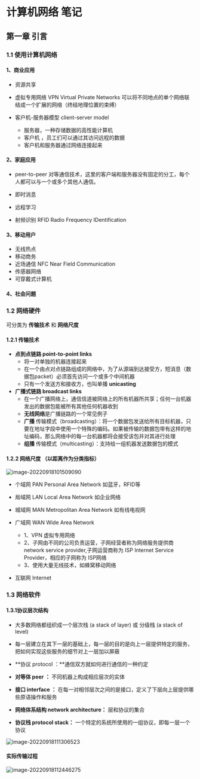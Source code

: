 # 计算机网络 笔记

## 第一章 引言

### 1.1 使用计算机网络

#### 1、商业应用

- 资源共享
- 虚拟专用网络 VPN Virtual Private Networks  可以将不同地点的单个网络联结成一个扩展的网络（终结地理位置的束缚）

- 客户机-服务器模型 client-server  model
  - 服务器，一种存储数据的高性能计算机
  - 客户机 ，员工们可以通过其访问远程的数据
  - 客户机和服务器通过网络连接起来

#### 2、家庭应用

- peer-to-peer 对等通信技术，这里的客户端和服务器没有固定的分工，每个人都可以与一个或多个其他人通信。

- 即时消息

- 远程学习
- 射频识别 RFID Radio Frequency IDentification

#### 3、移动用户

- 无线热点
- 移动商务
- 近场通信 NFC Near Field Communication
- 传感器网络
- 可穿戴式计算机

#### 4、社会问题



### 1.2 网络硬件

可分类为 **传输技术** 和 **网络尺度**

#### 1.2.1 传输技术

- **点到点链路 point-to-point links** 
  - 将一对单独的机器连接起来
  - 在一个由点对点链路组成的网络中，为了从源端到达接受方，短消息（数据包packet）必须首先访问一个或多个中间机器
  - 只有一个发送方和接收方，也叫单播 **unicasting**
- **广播式链路 broadcast links**
  - 在一个广播网络上，通信信道被网络上的所有机器所共享；任何一台机器发出的数据包能被所有其他任何机器收到
  - **无线网络**是广播链路的一个常见例子
  - **广播** 传输模式（broadcasting）：将一个数据包发送给所有目标机器，只要在地址字段中使用一个特殊的编码。如果被传输的数据包带有这样的地址编码，那么网络中的每一台机器都将会接受该包并对其进行处理
  - **组播** 传输模式（multicasting）：支持给一组机器发送数据包的模式

#### 1.2.2 网络尺度 （以距离作为分类指标）

![image-20220918101509090](../../../img/image-20220918101509090.png)

- 个域网 PAN Personal Area Network 如蓝牙，RFID等
- 局域网 LAN Local Area Network 如企业网络

- 城域网 MAN Metropolitan Area Network 如有线电视网

- 广域网 WAN Wide Area Network  
  - 1、VPN 虚拟专用网络
  - 2、子网由不同的公司负责运营，子网经营者称为网络服务提供商 network service provider,子网运营商称为 ISP Internet Service Provider，相应的子网称为 ISP网络
  - 3、使用大量无线技术，如蜂窝移动网络
- 互联网 Internet



### 1.3 网络软件

#### 1.3.1协议层次结构

- 大多数网络都组织成一个层次栈 (a stack of layer) 或 分级栈 (a stack of level)
- 每一层建立在其下一层的基础上，每一层的目的是向上一层提供特定的服务，把如何实现这些服务的细节对上一层加以屏蔽

- **协议 protocol ：**通信双方就如何进行通信的一种约定
- **对等体 peer ：** 不同机器上构成相应层次的实体
- **接口 interface ：** 在每一对相邻层次之间的是接口，定义了下层向上层提供哪些原语操作和服务
- **网络体系结构 network architecture：** 层和协议的集合
- **协议栈 protocol stack：** 一个特定的系统所使用的一组协议，即每一层一个协议

![image-20220918111306523](../../../img/image-20220918111306523.png)



#### 实际传输过程

![image-20220918112446275](../../../img/image-20220918112446275.png)
